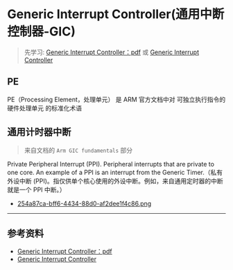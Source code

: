 # Generic Interrupt Controller(通用中断控制器-GIC)
> 先学习: [Generic Interrupt Controller：pdf](../../006.REFS/learn_the_architecture_-_generic_interrupt_controller_v3_and_v4__overview_198123_0302_03_en.pdf) 或 [Generic Interrupt Controller](https://developer.arm.com/documentation/198123/0302?lang=en)

## PE 
PE（Processing Element，处理单元） 是 ARM 官方文档中对 可独立执行指令的硬件处理单元 的标准化术语

## 通用计时器中断
> 来自文档的 `Arm GIC fundamentals` 部分

Private Peripheral Interrupt (PPI). Peripheral interrupts that are private to one core. An example of a PPI is an interrupt from the Generic Timer.（私有外设中断 (PPI)。指仅供单个核心使用的外设中断。例如，来自通用定时器的中断就是一个 PPI 中断。）

+ [254a87ca-bff6-4434-88d0-af2dee1f4c86.png](../999.IMGS/254a87ca-bff6-4434-88d0-af2dee1f4c86.png)


---

## 参考资料
+ [Generic Interrupt Controller：pdf](../../006.REFS/learn_the_architecture_-_generic_interrupt_controller_v3_and_v4__overview_198123_0302_03_en.pdf)
+ [Generic Interrupt Controller](https://developer.arm.com/documentation/198123/0302?lang=en)